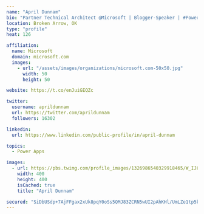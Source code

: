 ```yaml
---
name: "April Dunnam"
bio: "Partner Technical Architect @Microsoft | Blogger-Speaker | #PowerApps, #PowerAutomate, #Office365, #SharePoint | #WIT | #Karaoke Queen"
location: Broken Arrow, OK
type: "profile"
heat: 126

affiliation:
  name: Microsoft
  domain: microsoft.com
  images:
    - url: "/assets/images/organizations/microsoft.com-50x50.jpg"
      width: 50
      height: 50

website: https://t.co/enJuiGEQZc

twitter:
  username: aprildunnam
  url: https://twitter.com/aprildunnam
  followers: 16302

linkedin:
  url: https://www.linkedin.com/public-profile/in/april-dunnam

topics:
  - Power Apps

images:
  - url: https://pbs.twimg.com/profile_images/1326986540329918465/W_IJ6Ih2_400x400.jpg
    width: 400
    height: 400
    isCached: true
    title: "April Dunnam"

secured: "SiDbUSdp+7AjFFgax2xUk8pqY0oSs5QMJ83ZCRN5wUI2pAhKHl/UmLZe1tp5kYuXepbpvJ1G/4LvEMEyHUJ0WxEd4L1qj5+eIVwSiNyHQON4/l0pBbao+33loaWTBP313vHYIf3YthpZpfHRvVYwss1cEza1ESae1FerMB4YZwuCYq34RVNfrL11lx5UJK8yg8VqGTVWSEN+vJQCEU/mcOQDL2aJ5kHB7Pmcsy5nObRtCZIUYjcqCBbTVzEUW5gYAyHSImOPK8SSXKKZ0Uzd69ER7Szqzm03RiI2KysB+l4lMfaAY20SVfN6ieZlUyl+pX+XBw5kKIrfbAzwVd1jSYxDx6AwiMjs6qhD5aNCkBKVS+ZKYvVOiLj8cVMe9iRyzfF1bHEWfB34yvC6IdAKk89kl0Ki9l5b5g0H39vPjYE=;/txa2sz9s6x0wAwo4O8mgw=="
---
```



